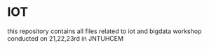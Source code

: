 # IOT


this repository contains all files related to iot and bigdata workshop conducted on 21,22,23rd in JNTUHCEM
